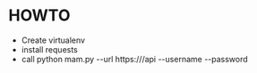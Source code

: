 # HOWTO

- Create virtualenv
- install requests
- call python mam.py --url https://<yourinstance>/api --username <someuser> --password <password>

